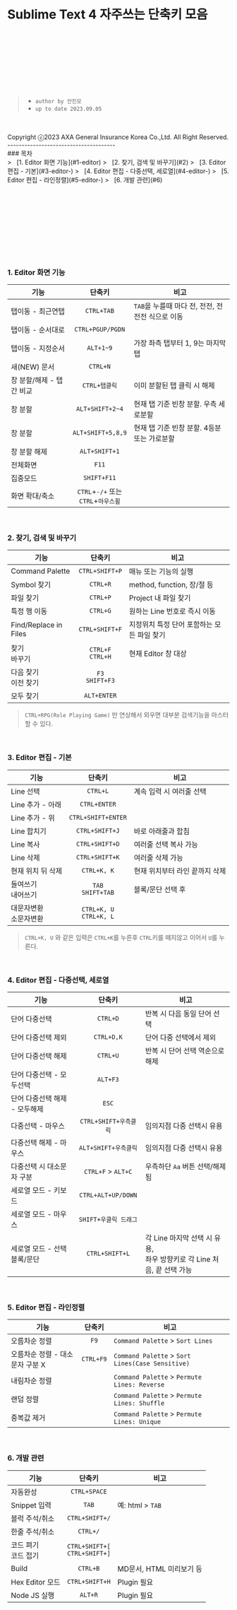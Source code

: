 Sublime Text 4 자주쓰는 단축키 모음
===================  
<br> <br> <br> <br> <br> <br> <br> <br>
  
  >   * `author by 안진모`    
  >   * `up to date 2023.09.05 ` 
    
<br>
<br>
  Copyright ⓒ2023 AXA General Insurance Korea Co.,Ltd. All Right Reserved.

<br>
--------------------------------------

<br> 
### 목차
<br>
  > &nbsp; [1. Editor 화면 기능](#1-editor)   
  > &nbsp; [2. 찾기, 검색 및 바꾸기](#2)   
  > &nbsp; [3. Editor 편집 - 기본](#3-editor-)   
  > &nbsp; [4. Editor 편집 - 다중선택, 세로열](#4-editor-)   
  > &nbsp; [5. Editor 편집 - 라인정렬](#5-editor-)   
  > &nbsp; [6. 개발 관련](#6)   

  <br> <br> <br> <br>
--------------------------------------
  <br>

### 1. Editor 화면 기능
| 기능 | 단축키|비고 |
|-------|:-------:|------|
| 탭이동 - 최근연탭 |  `CTRL+TAB` |`TAB`을 누를때 마다 전, 전전, 전전전 식으로 이동|
| 탭이동 -  순서대로 | `CTRL+PGUP/PGDN` | |
| 탭이동 -  지정순서 | `ALT+1~9` |가장 좌측 탭부터 1, 9는 마지막 탭|
| 새(NEW) 문서| `CTRL+N` ||
| 창 분할/해제 - 탭간 비교| `CTRL+탭클릭` |이미 분할된 탭 클릭 시 해제|
| 창 분할| `ALT+SHIFT+2~4` |현재 탭 기준 빈창 분할. 우측 세로분할|
| 창 분할| `ALT+SHIFT+5,8,9` |현재 탭 기준 빈창 분할. 4등분 또는 가로분할|
| 창 분할 해제| `ALT+SHIFT+1` ||
| 전체화면| `F11` ||
| 집중모드| `SHIFT+F11` ||
| 화면 확대/축소| `CTRL`+`-/+` 또는<br> `CTRL`+`마우스휠` ||

<br>

### 2. 찾기, 검색 및 바꾸기

| 기능 | 단축키| 비고 |
|------|:-------:|-------|
|Command Palette|`CTRL+SHIFT+P`| 매뉴 또는 기능의 실행| 
| Symbol 찾기| `CTRL+R` | method, function, 장/절 등|
| 파일 찾기|  `CTRL+P` | Project 내 파일 찾기 |
| 특정 행 이동 |  `CTRL+G` | 원하는 Line 번호로 즉시 이동 |
| Find/Replace in Files |  `CTRL+SHIFT+F` | 지정위치 특정 단어 포함하는 모든 파일 찾기 |
| 찾기<br>바꾸기 | `CTRL+F`<br>`CTRL+H`|현재 Editor 창 대상 |
|다음 찾기<br>이전 찾기 |`F3` <br>`SHIFT+F3`|| 
|모두 찾기 |`ALT+ENTER`|| 

> `CTRL+RPG(Role Playing Game)` 만 연상해서 외우면 대부분 검색기능을 마스터 할 수 있다.

<br>

### 3. Editor 편집 - 기본

| 기능 | 단축키| 비고 |
|------|:-------:|-------|
|Line 선택|`CTRL+L`|계속 입력 시 여러줄 선택|
|Line 추가 - 아래|`CTRL+ENTER`||
|Line 추가 - 위|`CTRL+SHIFT+ENTER`||
|Line 합치기|`CTRL+SHIFT+J`|바로 아래줄과 합침|
|Line 복사|`CTRL+SHIFT+D`|여러줄 선택 복사 가능|
|Line 삭제|`CTRL+SHIFT+K`|여러줄 삭제 가능|
|현재 위치 뒤 삭제|`CTRL+K, K`|현재 위치부터 라인 끝까지 삭제|
|들여쓰기<br>내어쓰기|`TAB`<br>`SHIFT+TAB`|블록/문단 선택 후|
|대문자변환<br>소문자변환|`CTRL+K, U`<br>`CTRL+K, L`||

> `CTRL+K, U` 와 같은 입력은 `CTRL+K`를 누른후 `CTRL`키를 떼지않고 이어서 `U`를 누른다.

<br>

### 4. Editor 편집 - 다중선택, 세로열

| 기능 | 단축키| 비고 |
|------|:-------:|-------|
|단어 다중선택|`CTRL+D`|반복 시 다음 동일 단어 선택|
|단어 다중선택 제외|`CTRL+D,K`|단어 다중 선택에서 제외|
|단어 다중선택 해제|`CTRL+U`|반복 시 단어 선택 역순으로 해제|
|단어 다중선택 - 모두선택|`ALT+F3`||
|단어 다중선택 해제 - 모두해제|`ESC`||
|다중선택 - 마우스|`CTRL+SHIFT+우측클릭`|임의지점 다중 선택시 유용|
|다중선택 해제 - 마우스|`ALT+SHIFT+우측클릭`|임의지점 다중 선택시 유용|
|다중선택 시 대소문자 구분|`CTRL+F` > `ALT+C`|우측하단 `Aa` 버튼 선택/해제 됨|
|세로열 모드 - 키보드|`CTRL+ALT+UP/DOWN`||
|세로열 모드 - 마우스|`SHIFT+우클릭 드래그`||
|세로열 모드 - 선택블록/문단|`CTRL+SHIFT+L`|각 Line 마지막 선택 시 유용,<br>좌우 방향키로 각 Line 처음, 끝 선택 가능|

<br>

### 5. Editor 편집 - 라인정렬

| 기능 | 단축키| 비고 |
|------|:-------:|-------|
|오름차순 정렬 |`F9`|`Command Palette` > `Sort Lines`|
|오름차순 정렬 - 대소문자 구분 X |`CTRL+F9`|`Command Palette` > `Sort Lines(Case Sensitive)`|
|내림차순 정렬 ||`Command Palette` > `Permute Lines: Reverse`|
|랜덤 정렬 ||`Command Palette` > `Permute Lines: Shuffle`|
|중복값 제거 ||`Command Palette` > `Permute Lines: Unique`|

<br>

### 6. 개발 관련

| 기능 | 단축키| 비고 |
|------|:-------:|-------|
|자동완성 |`CTRL+SPACE`||
|Snippet 입력 |`TAB`|예: html > `TAB`|
|블럭 주석/취소 |`CTRL+SHIFT+/`||
|한줄 주석/취소 |`CTRL+/`||
|코드 펴기<br>코드 접기 |`CTRL+SHIFT+[`<br>`CTRL+SHIFT+]`||
|Build |`CTRL+B`|MD문서, HTML 미리보기 등|
|Hex Editor 모드 |`CTRL+SHIFT+H`|Plugin 필요|
|Node JS 실행 |`ALT+R`|Plugin 필요|
